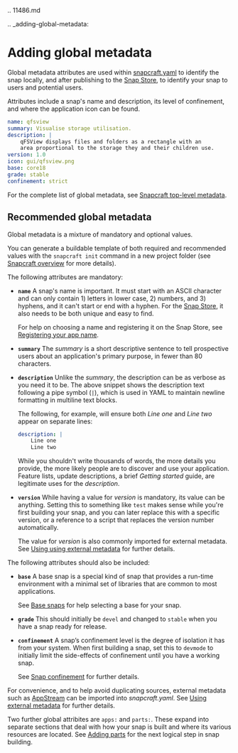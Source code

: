 .. 11486.md

.. _adding-global-metadata:

# Adding global metadata

Global metadata attributes are used within [snapcraft.yaml](the-snapcraft-yaml-schema.md) to identify the snap locally, and after publishing to the [Snap Store](https://snapcraft.io/store), to identify your snap to  users and potential users.

Attributes include a snap's name and description, its level of confinement, and where the application icon can be found.

```yaml
name: qfsview
summary: Visualise storage utilisation.
description: |
    qFSView displays files and folders as a rectangle with an
    area proportional to the storage they and their children use.
version: 1.0
icon: gui/qfsview.png
base: core18
grade: stable
confinement: strict
```
For the complete list of global metadata, see [Snapcraft top-level metadata](snapcraft-top-level-metadata.md).

## Recommended global metadata

Global metadata is a mixture of mandatory and optional values.

You can generate a buildable template of both required and recommended values with the `snapcraft init` command in a new project folder (see [Snapcraft overview](snapcraft-overview.md) for more details).

The following attributes are mandatory:

- **`name`**
A snap's name is important. It must start with an ASCII character and can only contain 1) letters in lower case, 2) numbers, and 3) hyphens, and it can't start or end with a hyphen. For the  [Snap Store](https://snapcraft.io/store), it also needs to be both unique and easy to find.

  For help on choosing a name and registering it on the Snap Store, see [Registering your app name](registering-your-app-name.md).

- **`summary`**
The *summary* is a short descriptive sentence to tell prospective users about an application's
primary purpose, in fewer than 80 characters.

- **`description`**
Unlike the *summary*, the description can be as verbose as you need it to be.  The above snippet shows the description text following a pipe symbol (`|`), which is used in YAML to maintain newline formatting in multiline text blocks.

  The following, for example, will ensure both _Line one_ and _Line two_ appear on separate lines:

   ```yaml
   description: |
       Line one
       Line two
   ```

   While you shouldn't write thousands of words, the more details you provide, the more likely people are to discover and use your application. Feature lists, update descriptions, a brief *Getting started* guide, are legitimate uses for the *description*.

- **`version`**
While having a value for *version* is mandatory, its value can be anything. Setting this to something like `test` makes sense while you're first building your snap, and you can later replace this with a specific version, or a reference to a script that replaces the version number automatically.

  The value for *version* is also commonly imported for external metadata. See [Using using external metadata](using-external-metadata.md) for further details.

The following attributes should also be included:

- **`base`**
A base snap is a special kind of snap that provides a run-time environment with a minimal set of libraries that are common to most applications.

  See [Base snaps](base-snaps.md) for help selecting a base for your snap.

- **`grade`**
This should initially be `devel` and changed to `stable` when you have a snap ready for release.

- **`confinement`**
A snap’s confinement level is the degree of isolation it has from your system. When first building a  snap, set this to `devmode` to initially limit the side-effects of confinement until you have a working snap.

  See [Snap confinement](snap-confinement.md) for further details.

For convenience, and to help avoid duplicating sources,  external metadata such as [AppStream](https://snapcraft.io/docs/using-external-metadata#adding-global-metadata-heading--appstream) can be imported into *snapcraft.yaml*. See [Using external metadata](using-external-metadata.md) for further details.

Two further global attribites are `apps:` and `parts:`. These  expand into separate sections that deal with how your snap is built and where its various resources are located.  See [Adding parts](adding-parts.md) for the next logical step in snap building.